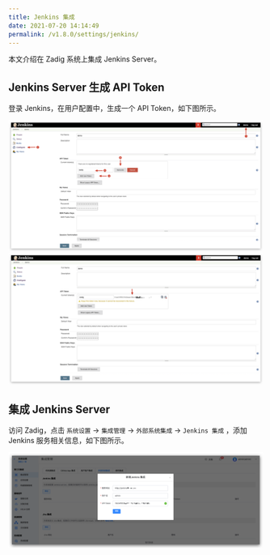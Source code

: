 ```yaml
---
title: Jenkins 集成
date: 2021-07-20 14:14:49
permalink: /v1.8.0/settings/jenkins/
---
```


本文介绍在 Zadig 系统上集成 Jenkins Server。

## Jenkins Server 生成 API Token

登录 Jenkins，在用户配置中，生成一个 API Token，如下图所示。

![api-token](../_images/generate_jenkins_token_1.png)
![api-token](../_images/generate_jenkins_token_2.png)

## 集成 Jenkins Server

访问 Zadig，点击 `系统设置` ->  `集成管理` -> `外部系统集成` -> `Jenkins 集成` ，添加 Jenkins 服务相关信息，如下图所示。

![add-jenkins-server](../_images/add_jenkins_server.png)
